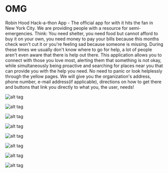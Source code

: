 # OMG
Robin Hood Hack-a-thon App - The official app for with it hits the fan in New York City. We are providing people 
with a resource for semi-emergencies. Think: You need shelter, you need food but cannot afford to buy it on your own,
you need money to pay your bills because this months check won't cut it or you're feeling sad because
someone is missing. During these times we usually don't know where to go for help, a lot of people aren't 
even aware that there is help out there. This application allows you to connect with those you love most, alerting them that something is not
okay, while simultaneously being proactive and searching for places near you that can provide you with the help you 
need. No need to panic or look helplessly through the yellow pages. We will give you the organization's address, 
phone number, e-mail address(if applicable), directions on how to get there and buttons that link you directly
to what you, the user, needs!

![alt tag](https://mir-s3-cdn-cf.behance.net/project_modules/max_1200/557a1a28549609.55c57a6499329.png)

![alt tag](https://mir-s3-cdn-cf.behance.net/project_modules/max_1200/e42c2328549609.55c57a6491d6e.png)

![alt tag](https://mir-s3-cdn-cf.behance.net/project_modules/max_1200/18a07e28549609.55c57a6494403.png)

![alt tag](https://mir-s3-cdn-cf.behance.net/project_modules/max_1200/abb0b728549609.55c57a649a694.png)

![alt tag](https://mir-s3-cdn-cf.behance.net/project_modules/max_1200/af55af28549609.55c57a64930d1.png)

![alt tag](https://mir-s3-cdn-cf.behance.net/project_modules/max_1200/7c27cc28549609.55c57a6496dce.png)

![alt tag](https://mir-s3-cdn-cf.behance.net/project_modules/max_1200/87913528549609.55c57a6495ac4.png)

![alt tag](https://mir-s3-cdn-cf.behance.net/project_modules/max_1200/5a100428549609.55c57a6498267.png)
